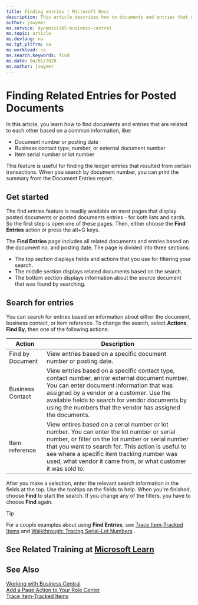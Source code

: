 ```yaml
---
title: Finding entries | Microsoft Docs
description: This article describes how to documents and entries that are related
author: jswymer
ms.service: dynamics365-business-central
ms.topic: article
ms.devlang: na
ms.tgt_pltfrm: na
ms.workload: na
ms.search.keywords: find
ms.date: 04/01/2020
ms.author: jswymer
---
```

# Finding Related Entries for Posted Documents 

In this article, you learn how to find documents and entries that are related to each other based on a common information, like:

- Document number or posting date
- Business contact type, number, or external document number
- Item serial number or lot number

This feature is useful for finding the ledger entries that resulted from certain transactions. When you search by document number, you can print the summary from the Document Entries report.

## Get started

The find entries feature is readily available on most pages that display posted documents or posted documents entries - for both lists and cards. So the first step is open one of these pages. Then, either choose the **Find Entries** action or press the alt+G keys.

The **Find Entries** page  includes all related documents and entries based on the document no. and posting date. The page is divided into three sections:

- The top section displays fields and actions that you use for filtering your search.
- The middle section displays related documents based on the search.
- The bottom section displays information about the source document that was found by searching.


<!--
 There are two ways to open this page:

- Choose the ![Lightbulb that opens the Tell Me feature](media/ui-search/search_small.png "Tell me what you want to do") icon, enter **Find Entries**, and then choose the related link.

    With this way, the **Find Entries** page might be empty, and you'll have to start searching for entries from scratch.
    
- Open a page that displays posted documents or posted documents entries, either a list or a card. Then, locate and select the **Find Entries** action.

    With this way, the **Find Entries**, page will include all related documents and entries based on the document no. and posting date.


    > [!TIP]
    > If you are on a page that has the **Find Entries** action, press crtl+G to open the **Find Entries** page directly. 
-->

## Search for entries

You can search for entries based on information about either the document, business contact, or item reference. To change the search, select **Actions**, **Find By**, then one of the following actions:

|Action|Description|
|------|-----------|
|Find by Document|View entries based on a specific document number or posting date.|
|Business Contact |View entries based on a specific contact type, contact number, anr/or external document number. You can enter document information that was assigned by a vendor or a customer. Use the available fields to search for vendor documents by using the numbers that the vendor has assigned the documents.|
|Item reference|View entires based on a serial number or lot number. You can enter the lot number or serial number, or filter on the lot number or serial number that you want to search for. This action is useful to see where a specific item tracking number was used, what vendor it came from, or what customer it was sold to.|

After you make a selection, enter the relevant search information in the fields at the top. Use the tooltips on the fields to help. When you're finished, choose **Find** to start the search. If you change any of the filters, you have to choose **Find** again.

> [!TIP]
> For a couple examples about using **Find Entries**, see [Trace Item-Tracked Items](inventory-how-to-trace-item-tracked-items.md) and [Walkthrough: Tracing Serial-Lot Numbers](walkthrough-tracing-serial-lot-numbers.md) .

## See Related Training at [Microsoft Learn](/learn/modules/user-interface-dynamics-365-business-central/index)

## See Also

[Working with Business Central](ui-work-product.md)  
[Add a Page Action to Your Role Center](ui-bookmarks.md)  
[Trace Item-Tracked Items](inventory-how-to-trace-item-tracked-items)  